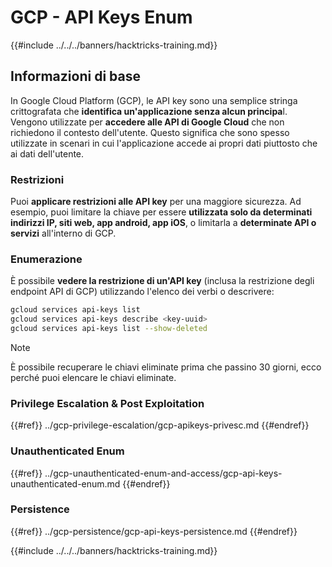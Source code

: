 # GCP - API Keys Enum

{{#include ../../../banners/hacktricks-training.md}}

## Informazioni di base

In Google Cloud Platform (GCP), le API key sono una semplice stringa crittografata che **identifica un'applicazione senza alcun principa**l. Vengono utilizzate per **accedere alle API di Google Cloud** che non richiedono il contesto dell'utente. Questo significa che sono spesso utilizzate in scenari in cui l'applicazione accede ai propri dati piuttosto che ai dati dell'utente.

### Restrizioni

Puoi **applicare restrizioni alle API key** per una maggiore sicurezza. Ad esempio, puoi limitare la chiave per essere **utilizzata solo da determinati indirizzi IP, siti web, app android, app iOS**, o limitarla a **determinate API o servizi** all'interno di GCP.

### Enumerazione

È possibile **vedere la restrizione di un'API key** (inclusa la restrizione degli endpoint API di GCP) utilizzando l'elenco dei verbi o descrivere:
```bash
gcloud services api-keys list
gcloud services api-keys describe <key-uuid>
gcloud services api-keys list --show-deleted
```
> [!NOTE]
> È possibile recuperare le chiavi eliminate prima che passino 30 giorni, ecco perché puoi elencare le chiavi eliminate.

### Privilege Escalation & Post Exploitation

{{#ref}}
../gcp-privilege-escalation/gcp-apikeys-privesc.md
{{#endref}}

### Unauthenticated Enum

{{#ref}}
../gcp-unauthenticated-enum-and-access/gcp-api-keys-unauthenticated-enum.md
{{#endref}}

### Persistence

{{#ref}}
../gcp-persistence/gcp-api-keys-persistence.md
{{#endref}}

{{#include ../../../banners/hacktricks-training.md}}
